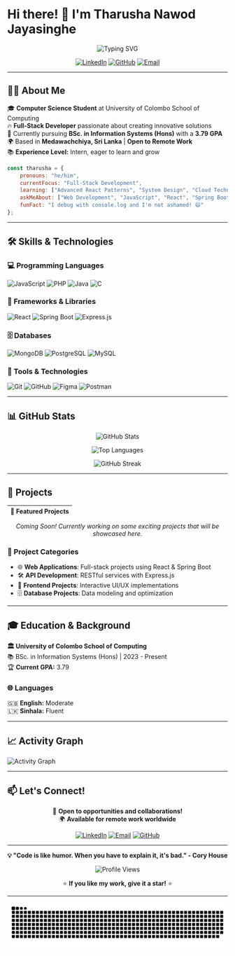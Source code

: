 # Hi there! 👋 I'm Tharusha Nawod Jayasinghe

<div align="center">
  
![Typing SVG](https://readme-typing-svg.herokuapp.com?font=Fira+Code&size=30&pause=1000&color=36BCF7&center=true&vCenter=true&width=500&lines=Full-Stack+Developer+%F0%9F%9A%80;Student+at+UCSC+%F0%9F%8E%93;Open+to+Remote+Work+%F0%9F%8C%8D;Building+Amazing+Things+%E2%9C%A8)

</div>

<div align="center">
  
[![LinkedIn](https://img.shields.io/badge/LinkedIn-0077B5?style=for-the-badge&logo=linkedin&logoColor=white)](https://www.linkedin.com/in/tharusha-nawod-jayasinghe-269576249)
[![GitHub](https://img.shields.io/badge/GitHub-100000?style=for-the-badge&logo=github&logoColor=white)](https://github.com/tharushanawod)
[![Email](https://img.shields.io/badge/Email-D14836?style=for-the-badge&logo=gmail&logoColor=white)](mailto:tharushanawod777@gmail.com)

</div>

---

## 👨‍💻 About Me

🎓 **Computer Science Student** at University of Colombo School of Computing  
🔥 **Full-Stack Developer** passionate about creating innovative solutions  
🌟 Currently pursuing **BSc. in Information Systems (Hons)** with a **3.79 GPA**  
🌍 Based in **Medawachchiya, Sri Lanka** | **Open to Remote Work**  
📚 **Experience Level:** Intern, eager to learn and grow  

```javascript
const tharusha = {
    pronouns: "he/him",
    currentFocus: "Full-Stack Development",
    learning: ["Advanced React Patterns", "System Design", "Cloud Technologies"],
    askMeAbout: ["Web Development", "JavaScript", "React", "Spring Boot"],
    funFact: "I debug with console.log and I'm not ashamed! 😄"
};
```

---

## 🛠️ Skills & Technologies

### 💻 Programming Languages
![JavaScript](https://img.shields.io/badge/JavaScript-F7DF1E?style=for-the-badge&logo=javascript&logoColor=black)
![PHP](https://img.shields.io/badge/PHP-777BB4?style=for-the-badge&logo=php&logoColor=white)
![Java](https://img.shields.io/badge/Java-ED8B00?style=for-the-badge&logo=java&logoColor=white)
![C](https://img.shields.io/badge/C-00599C?style=for-the-badge&logo=c&logoColor=white)

### 🚀 Frameworks & Libraries
![React](https://img.shields.io/badge/React-20232A?style=for-the-badge&logo=react&logoColor=61DAFB)
![Spring Boot](https://img.shields.io/badge/Spring_Boot-6DB33F?style=for-the-badge&logo=spring-boot&logoColor=white)
![Express.js](https://img.shields.io/badge/Express.js-404D59?style=for-the-badge&logo=express&logoColor=white)

### 🗄️ Databases
![MongoDB](https://img.shields.io/badge/MongoDB-4EA94B?style=for-the-badge&logo=mongodb&logoColor=white)
![PostgreSQL](https://img.shields.io/badge/PostgreSQL-316192?style=for-the-badge&logo=postgresql&logoColor=white)
![MySQL](https://img.shields.io/badge/MySQL-005C84?style=for-the-badge&logo=mysql&logoColor=white)

### 🔧 Tools & Technologies
![Git](https://img.shields.io/badge/Git-F05032?style=for-the-badge&logo=git&logoColor=white)
![GitHub](https://img.shields.io/badge/GitHub-100000?style=for-the-badge&logo=github&logoColor=white)
![Figma](https://img.shields.io/badge/Figma-F24E1E?style=for-the-badge&logo=figma&logoColor=white)
![Postman](https://img.shields.io/badge/Postman-FF6C37?style=for-the-badge&logo=postman&logoColor=white)

---

## 📊 GitHub Stats

<div align="center">

![GitHub Stats](https://github-readme-stats.vercel.app/api?username=tharushanawod&show_icons=true&theme=tokyonight&hide_border=true&count_private=true)

![Top Languages](https://github-readme-stats.vercel.app/api/top-langs/?username=tharushanawod&layout=compact&theme=tokyonight&hide_border=true)

</div>

<div align="center">

![GitHub Streak](https://github-readme-streak-stats.herokuapp.com/?user=tharushanawod&theme=tokyonight&hide_border=true)

</div>

---

## 🚀 Projects

<div align="center">

| 🎯 **Featured Projects** |
|:------------------------:|

*Coming Soon! Currently working on some exciting projects that will be showcased here.*

</div>

### 🔗 Project Categories
- 🌐 **Web Applications**: Full-stack projects using React & Spring Boot
- 🛠️ **API Development**: RESTful services with Express.js
- 📱 **Frontend Projects**: Interactive UI/UX implementations
- 🗄️ **Database Projects**: Data modeling and optimization

---

## 🎓 Education & Background

**🏛️ University of Colombo School of Computing**  
📚 BSc. in Information Systems (Hons) | 2023 - Present  
🏆 **Current GPA:** 3.79  

### 🌐 Languages
🇬🇧 **English:** Moderate  
🇱🇰 **Sinhala:** Fluent  

---

## 📈 Activity Graph

![Activity Graph](https://github-readme-activity-graph.vercel.app/graph?username=tharushanawod&theme=tokyo-night&hide_border=true)

---

## 📫 Let's Connect!

<div align="center">

💼 **Open to opportunities and collaborations!**  
🌍 **Available for remote work worldwide**  

[![LinkedIn](https://img.shields.io/badge/Connect_on_LinkedIn-0077B5?style=for-the-badge&logo=linkedin&logoColor=white)](https://www.linkedin.com/in/tharusha-nawod-jayasinghe-269576249)
[![Email](https://img.shields.io/badge/Send_Email-D14836?style=for-the-badge&logo=gmail&logoColor=white)](mailto:tharushanawod777@gmail.com)
[![GitHub](https://img.shields.io/badge/Follow_on_GitHub-100000?style=for-the-badge&logo=github&logoColor=white)](https://github.com/tharushanawod)

</div>

---

<div align="center">

**💡 "Code is like humor. When you have to explain it, it's bad." - Cory House**

![Profile Views](https://komarev.com/ghpvc/?username=tharushanawod&color=blue&style=flat-square&label=Profile+Views)

⭐ **If you like my work, give it a star!** ⭐

</div>

---

<div align="center">
  <img src="https://raw.githubusercontent.com/platane/snk/output/github-contribution-grid-snake-dark.svg" alt="Snake animation" />
</div>
